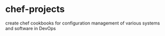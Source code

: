 # chef-projects
create chef cookbooks for configuration management of various systems and software in DevOps
